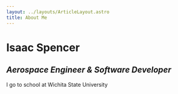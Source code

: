 ```yaml
---
layout: ../layouts/ArticleLayout.astro
title: About Me
---
```


<h1 class="mb-0">Isaac Spencer</h1>

<h2 class="my-2"><i>Aerospace Engineer & Software Developer</i></h2>

I go to school at Wichita State University
